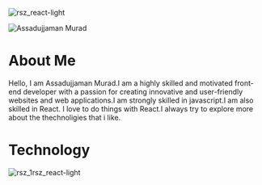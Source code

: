 ![rsz_react-light](https://github.com/assadujjaman112/assadujjaman112/assets/138320254/1443db2b-13df-43d4-a95e-05c51660da6f)

![Assadujjaman Murad](https://github.com/assadujjaman112/assadujjaman112/assets/138320254/25af2636-3c65-4b4e-a058-82698c42d342)

# About Me

Hello, I am Assadujjaman Murad.I am a highly skilled and motivated front-end developer with a passion for creating innovative and user-friendly websites and web applications.I am strongly skilled in javascript.I am also skilled in React. I love to do things with React.I always try to explore more about the thechnoligies that i like.


# Technology

![rsz_1rsz_react-light](https://github.com/assadujjaman112/assadujjaman112/assets/138320254/d7d231fb-e425-401c-8b00-c2c2f287cdbc)

